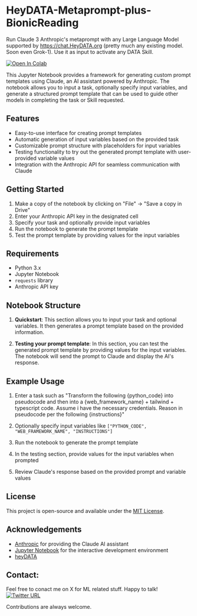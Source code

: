 # HeyDATA-Metaprompt-plus-BionicReading
Run Claude 3 Anthropic's metaprompt with any Large Language Model supported by https://chat.HeyDATA.org  (pretty much any existing model. Soon even Grok-1). Use it as input to activate any DATA Skill. 

[![Open In Colab](https://colab.research.google.com/assets/colab-badge.svg)](https://colab.research.google.com/github/ranvier2d2/DATA-metaprompt-BionicReading/blob/main/meta-data-alternative-markdown.ipynb)

This Jupyter Notebook provides a framework for generating custom prompt templates using Claude, an AI assistant powered by Anthropic. The notebook allows you to input a task, optionally specify input variables, and generate a structured prompt template that can be used to guide other models in completing the task or Skill requested. 

## Features

- Easy-to-use interface for creating prompt templates
- Automatic generation of input variables based on the provided task
- Customizable prompt structure with placeholders for input variables
- Testing functionality to try out the generated prompt template with user-provided variable values
- Integration with the Anthropic API for seamless communication with Claude

## Getting Started

1. Make a copy of the notebook by clicking on "File" -> "Save a copy in Drive"
2. Enter your Anthropic API key in the designated cell
3. Specify your task and optionally provide input variables
4. Run the notebook to generate the prompt template
5. Test the prompt template by providing values for the input variables

## Requirements

- Python 3.x
- Jupyter Notebook
- `requests` library
- Anthropic API key

## Notebook Structure

1. **Quickstart**: This section allows you to input your task and optional variables. It then generates a prompt template based on the provided information.

2. **Testing your prompt template**: In this section, you can test the generated prompt template by providing values for the input variables. The notebook will send the prompt to Claude and display the AI's response.

## Example Usage

1. Enter a task such as "Transform the following {python_code} into pseudocode and then into a {web_framework_name} + tailwind + typescript code. Assume i have the necessary credentials. Reason in pseudocode per the following {instructions}"

2. Optionally specify input variables like `["PYTHON_CODE", "WEB_FRAMEWORK_NAME", "INSTRUCTIONS"]`

3. Run the notebook to generate the prompt template

4. In the testing section, provide values for the input variables when prompted

5. Review Claude's response based on the provided prompt and variable values

## License

This project is open-source and available under the [MIT License](LICENSE).

## Acknowledgements

- [Anthropic](https://www.anthropic.com/) for providing the Claude AI assistant
- [Jupyter Notebook](https://jupyter.org/) for the interactive development environment
- [heyDATA](https://chat.heydata.org)


 ## Contact: 

Feel free to conact me on X for ML related stuff. Happy to talk! [![Twitter URL](https://img.shields.io/twitter/url/https/twitter.com/Dis_Trackted.svg?style=social&label=Follow%20%40Dis_Trackted)](https://twitter.com/Dis_Trackted)

Contributions are always welcome.
